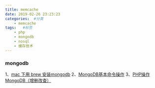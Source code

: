 ```yaml
---
title: memcache
date: 2019-02-26 23:23:23
categories:  #分类
    - memcache
tags:   #标签
    - php
    - mongodb
    - nosql
    - 缓存技术
---
```


### mongodb
1、[mac 下用 brew 安装mongodb](https://www.cnblogs.com/oceanden/p/5188119.html)
2、[MongoDB基本命令操作](https://www.cnblogs.com/JeremyWYL/p/7809318.html)
3、[PHP操作MongoDB（增删改查）](https://www.cnblogs.com/wujuntian/p/8352586.html)




